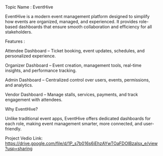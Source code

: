 
Topic Name : EventHive

EventHive is a modern event management platform designed to simplify how events are organized, managed, and experienced. It provides role-based dashboards that ensure smooth collaboration and efficiency for all stakeholders.

Features :

Attendee Dashboard – Ticket booking, event updates, schedules, and personalized experience.

Organizer Dashboard – Event creation, management tools, real-time insights, and performance tracking.

Admin Dashboard – Centralized control over users, events, permissions, and analytics.

Vendor Dashboard – Manage stalls, services, payments, and track engagement with attendees.

Why EventHive?

Unlike traditional event apps, EventHive offers dedicated dashboards for each role, making event management smarter, more connected, and user-friendly.


Project Vedio Link: https://drive.google.com/file/d/1P_s7b016s6iEhzAYwTOaFDOIBzaIsx_e/view?usp=sharing
